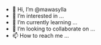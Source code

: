- 👋 Hi, I’m @mawasylla
- 👀 I’m interested in ...
- 🌱 I’m currently learning ...
- 💞️ I’m looking to collaborate on ...
- 📫 How to reach me ...

<!---
mawasylla/mawasylla is a ✨ special ✨ repository because its `README.md` (this file) appears on your GitHub profile.
You can click the Preview link to take a look at your changes.
--->
